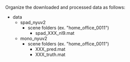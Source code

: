Organize the downloaded and processed data as follows:
  + data
    * spad_nyuv2
      + scene folders (ex. "home_office_0011")
        + spad_XXX_nl9.mat
    * mono_nyuv2
      + scene folders (ex. "home_office_0011")
        + XXX_pred.mat
        + XXX_truth.mat

